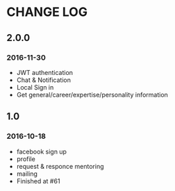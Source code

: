 # CHANGE LOG
## 2.0.0
### 2016-11-30
- JWT authentication
- Chat & Notification
- Local Sign in
- Get general/career/expertise/personality information

## 1.0
### 2016-10-18
- facebook sign up
- profile
- request & responce mentoring
- mailing
- Finished at #61